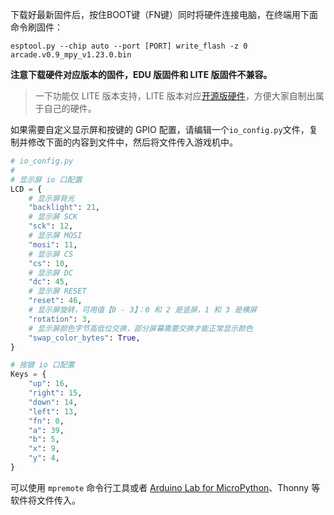 下载好最新固件后，按住BOOT键（FN键）同时将硬件连接电脑，在终端用下面命令刷固件：

```
esptool.py --chip auto --port [PORT] write_flash -z 0 arcade.v0.9_mpy_v1.23.0.bin
```

**注意下载硬件对应版本的固件，EDU 版固件和 LITE 版固件不兼容。**

> 一下功能仅 LITE 版本支持，LITE 版本对应[开源版硬件](https://github.com/BlockCodeLab/arcade-lite)，方便大家自制出属于自己的硬件。

如果需要自定义显示屏和按键的 GPIO 配置，请编辑一个`io_config.py`文件，复制并修改下面的内容到文件中，然后将文件传入游戏机中。

```python
# io_config.py
#
# 显示屏 io 口配置
LCD = {
    # 显示屏背光
    "backlight": 21,
    # 显示屏 SCK
    "sck": 12,
    # 显示屏 MOSI
    "mosi": 11,
    # 显示屏 CS
    "cs": 10,
    # 显示屏 DC
    "dc": 45,
    # 显示屏 RESET
    "reset": 46,
    # 显示屏旋转，可用值【0 - 3】：0 和 2 是竖屏，1 和 3 是横屏
    "rotation": 3,
    # 显示屏颜色字节高低位交换，部分屏幕需要交换才能正常显示颜色
    "swap_color_bytes": True,
}

# 按键 io 口配置
Keys = {
    "up": 16,
    "right": 15,
    "down": 14,
    "left": 13,
    "fn": 0,
    "a": 39,
    "b": 5,
    "x": 9,
    "y": 4,
}
```

可以使用 `mpremote` 命令行工具或者 [Arduino Lab for MicroPython](https://labs.arduino.cc/en/labs/micropython)、Thonny 等软件将文件传入。
